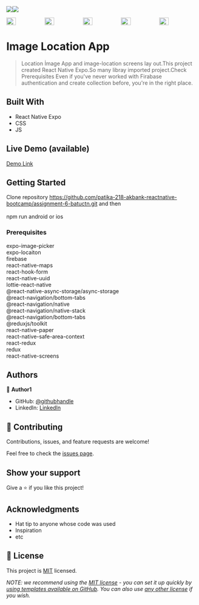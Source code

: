 ![](https://img.shields.io/badge/-ReactNative-blue)![](https://img.shields.io/badge/-JavaScript-yellow)


<div style="display: flex; align="center">

<img src="" width=25% height=25%>
<img src="" width=25% height=25%>
<img src="" width=25% height=25%>
<img src="" width=25% height=25%>
<img src="" width=25% height=25%>


</div>




# Image Location App 

> Location İmage App and image-location screens lay out.This project created React Native Expo.So many libray imported project.Check Prerequisites
> Even if you've never worked with Firabase authentication and create collection before, you're in the right place.



## Built With

- React Native Expo
- CSS
- JS

## Live Demo (available)



[Demo Link]() <br/>



## Getting Started
Clone repository  https://github.com/patika-218-akbank-reactnative-bootcamp/assignment-6-batuctn.git and then <br/>
<br/>
npm run android or ios 
<br/>

### Prerequisites
expo-image-picker <br/>
expo-locaiton <br/>
firebase <br/>
react-native-maps <br/>
react-hook-form <br/>
react-native-uuid <br/>
lottie-react-native <br/>
@react-native-async-storage/async-storage <br/>
@react-navigation/bottom-tabs <br/>
@react-navigation/native <br/>
@react-navigation/native-stack <br/>
@react-navigation/bottom-tabs <br/>
@reduxjs/toolkit <br/>
react-native-paper <br/>
react-native-safe-area-context <br/>
react-redux <br/>
redux <br/>
react-native-screens <br/>


## Authors

👤 **Author1**

- GitHub: [@githubhandle](https://github.com/batuctn)
- LinkedIn: [LinkedIn](https://www.linkedin.com/in/batu%C3%A7etin/)



## 🤝 Contributing

Contributions, issues, and feature requests are welcome!

Feel free to check the [issues page](https://github.com/patika-218-akbank-reactnative-bootcamp/assignment-6-batuctn/issues).

## Show your support

Give a ⭐️ if you like this project!

## Acknowledgments

- Hat tip to anyone whose code was used
- Inspiration
- etc

## 📝 License

This project is [MIT](./LICENSE) licensed.

_NOTE: we recommend using the [MIT license](https://choosealicense.com/licenses/mit/) - you can set it up quickly by [using templates available on GitHub](https://docs.github.com/en/communities/setting-up-your-project-for-healthy-contributions/adding-a-license-to-a-repository). You can also use [any other license](https://choosealicense.com/licenses/) if you wish._
